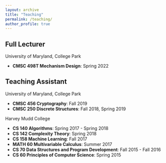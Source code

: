 ```yaml
---
layout: archive
title: "Teaching"
permalink: /teaching/
author_profile: true
---
```


## Full Lecturer
University of Maryland, College Park
* **CMSC 498T Mechanism Design**: Spring 2022

## Teaching Assistant
University of Maryland, College Park
* **CMSC 456 Cryptography**: Fall 2019
* **CMSC 250 Discrete Structures**: Fall 2018, Spring 2019

Harvey Mudd College
* **CS 140 Algorithms**: Spring 2017 - Spring 2018
* **CS 142 Complexity Theory**: Spring 2018
* **CS 158 Machine Learning**: Fall 2017
* **MATH 60 Multivariable Calculus**: Summer 2017
* **CS 70 Data Structures and Program Development**: Fall 2015 - Fall 2016
* **CS 60 Principles of Computer Science**: Spring 2015
